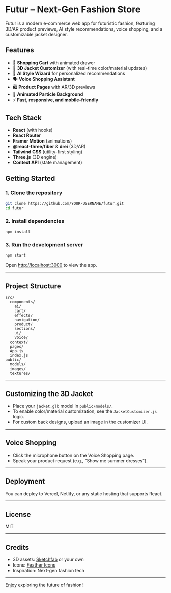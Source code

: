 # Futur – Next-Gen Fashion Store

Futur is a modern e-commerce web app for futuristic fashion, featuring 3D/AR product previews, AI style recommendations, voice shopping, and a customizable jacket designer.

## Features

- 🛒 **Shopping Cart** with animated drawer
- 👕 **3D Jacket Customizer** (with real-time color/material updates)
- 🧠 **AI Style Wizard** for personalized recommendations
- 🗣️ **Voice Shopping Assistant**
- 🛍️ **Product Pages** with AR/3D previews
- 🎨 **Animated Particle Background**
- ⚡ **Fast, responsive, and mobile-friendly**

## Tech Stack

- **React** (with hooks)
- **React Router**
- **Framer Motion** (animations)
- **@react-three/fiber** & **drei** (3D/AR)
- **Tailwind CSS** (utility-first styling)
- **Three.js** (3D engine)
- **Context API** (state management)

## Getting Started

### 1. Clone the repository

```sh
git clone https://github.com/YOUR-USERNAME/futur.git
cd futur
```

### 2. Install dependencies

```sh
npm install
```

### 3. Run the development server

```sh
npm start
```

Open [http://localhost:3000](http://localhost:3000) to view the app.

---

## Project Structure

```
src/
  components/
    ai/
    cart/
    effects/
    navigation/
    product/
    sections/
    ui/
    voice/
  context/
  pages/
  App.js
  index.js
public/
  models/
  images/
  textures/
```

---

## Customizing the 3D Jacket

- Place your `jacket.glb` model in `public/models/`.
- To enable color/material customization, see the `JacketCustomizer.js` logic.
- For custom back designs, upload an image in the customizer UI.

---

## Voice Shopping

- Click the microphone button on the Voice Shopping page.
- Speak your product request (e.g., "Show me summer dresses").

---

## Deployment

You can deploy to Vercel, Netlify, or any static hosting that supports React.

---

## License

MIT

---

## Credits

- 3D assets: [Sketchfab](https://sketchfab.com/) or your own
- Icons: [Feather Icons](https://feathericons.com/)
- Inspiration: Next-gen fashion tech

---

Enjoy exploring the future of fashion!
